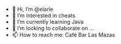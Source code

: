 - 👋 Hi, I’m @elarle
- 👀 I’m interested in cheats
- 🌱 I’m currently learning Java
- 💞️ I’m looking to collaborate on ...
- 📫 How to reach me: Café Bar Las Mazas

<!---
elarle/elarle is a ✨ special ✨ repository because its `README.md` (this file) appears on your GitHub profile.
You can click the Preview link to take a look at your changes.
--->
